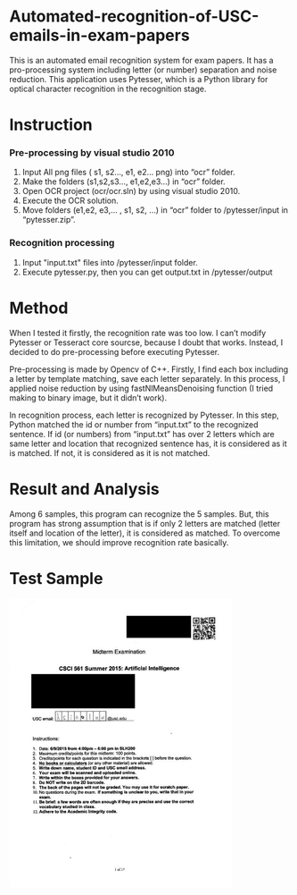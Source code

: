 # Automated-recognition-of-USC-emails-in-exam-papers
This is an automated email recognition system for exam papers. It has a pro-processing system including letter (or number) separation and noise reduction. This application uses Pytesser, which is a Python library for optical character recognition in the recognition stage. 
# Instruction
### Pre-processing by visual studio 2010
1. Input All png files ( s1, s2…, e1, e2… png) into “ocr” folder. 
2. Make the folders (s1,s2,s3…, e1,e2,e3…) in “ocr” folder.
2. Open OCR project (ocr/ocr.sln) by using visual studio 2010.  
3. Execute the OCR solution.
4. Move folders (e1,e2, e3,… , s1, s2, …) in “ocr” folder to /pytesser/input in “pytesser.zip”.

### Recognition processing 
1. Input "input.txt" files into /pytesser/input folder.
2. Execute pytesser.py, then you can get output.txt in /pytesser/output

# Method
When I tested it firstly, the recognition rate was too low. I can’t modify Pytesser or Tesseract core sourcse, because I doubt that works. Instead, I decided to do pre-processing before executing Pytesser.

Pre-processing is made by Opencv of C++. Firstly, I find each box including a letter by template matching, save each letter separately. In this process, I applied noise reduction by using fastNlMeansDenoising function (I tried making to binary image, but it didn’t work). 

In recognition process, each letter is recognized by Pytesser. In this step, Python matched the id or number from “input.txt” to the recognized sentence. If id (or numbers) from “input.txt” has over 2 letters which are same letter and location that recognized sentence has, it is considered as it is matched. If not, it is considered as it is not matched. 
# Result and Analysis
Among 6 samples, this program can recognize the 5 samples. But, this program has strong assumption that is if only 2 letters are matched (letter itself and location of the letter), it is considered as matched. To overcome this limitation, we should improve recognition rate basically.  

# Test Sample
<img src="https://github.com/chc2212/Automated-detection-of-USC-emails-in-exam-papers/blob/master/pic2.png" width="400">



